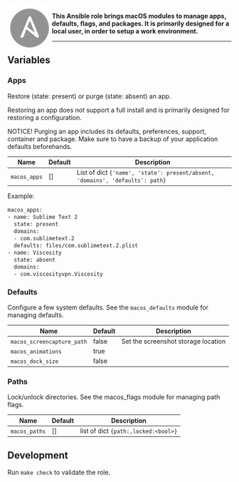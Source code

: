 
<img alt="Ansible Logo" src="ansible-logo.png" align="left" />

__This Ansible role brings macOS modules to manage apps, defaults, flags, and packages.
It is primarily designed for a local user, in order to setup a work environment.__

---

Variables
---------

### Apps

Restore (state: present) or purge (state: absent) an app.

Restoring an app does not support a full install and is primarily designed for restoring a configuration.

NOTICE! Purging an app includes its defaults, preferences, support, container and package. Make sure to have a backup of your application defaults beforehands.

| Name | Default | Description |
|------|---------|-------------|
| `macos_apps` | [] | List of dict `{'name', 'state': present/absent, 'domains', 'defaults': path}` |

Example:

	macos_apps:
	- name: Sublime Text 2
	  state: present
	  domains:
	  - com.sublimetext.2
	  defaults: files/com.sublimetext.2.plist
	- name: Viscosity
	  state: absent
	  domains:
	  - com.viscosityvpn.Viscosity

### Defaults

Configure a few system defaults.
See the `macos_defaults` module for managing defaults.

| Name | Default | Description |
|------|---------|-------------|
| `macos_screencapture_path` | false | Set the screenshot storage location |
| `macos_animations` | true ||
| `macos_dock_size` | false ||


### Paths

Lock/unlock directories.
See the macos_flags module for managing path flags.

| Name | Default | Description |
|------|---------|-------------|
| `macos_paths` | [] | list of dict `{path:,locked:<bool>}` |

Development
-----------

Run `make check` to validate the role.

